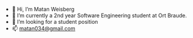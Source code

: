 - 👋 Hi, I’m Matan Weisberg
- 🌱 I’m currently a 2nd year Software Engineering student at Ort Braude.
- 💞️ I’m looking for a student position
- 📫 matan034@gmail.com 

<!---
matan034/matan034 is a ✨ special ✨ repository because its `README.md` (this file) appears on your GitHub profile.
You can click the Preview link to take a look at your changes.
--->
